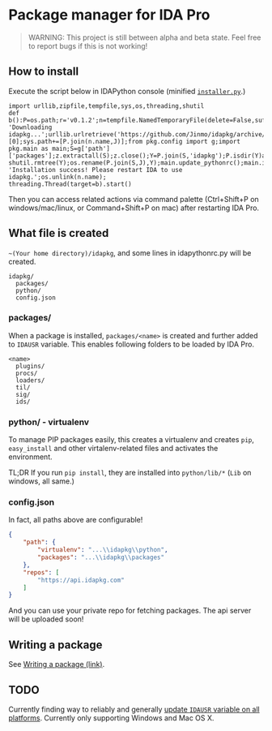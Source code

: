 # Package manager for IDA Pro

> WARNING: This project is still between alpha and beta state. Feel free to report bugs if this is not working!

## How to install

Execute the script below in IDAPython console (minified [`installer.py`](https://github.com/Jinmo/idapkg/raw/master/installer.py).)

```
import urllib,zipfile,tempfile,sys,os,threading,shutil
def b():P=os.path;r='v0.1.2';n=tempfile.NamedTemporaryFile(delete=False,suffix='.zip');n.close();print 'Downloading idapkg...';urllib.urlretrieve('https://github.com/Jinmo/idapkg/archive/%s.zip'%r,n.name);f=open(n.name,'rb+');f.seek(0,2);f.truncate(f.tell()-0x28);f.close();z=zipfile.ZipFile(n.name);J=z.namelist()[0];sys.path+=[P.join(n.name,J)];from pkg.config import g;import pkg.main as main;S=g['path']['packages'];z.extractall(S);z.close();Y=P.join(S,'idapkg');P.isdir(Y)and shutil.rmtree(Y);os.rename(P.join(S,J),Y);main.update_pythonrc();main.init_environment(False);print 'Installation success! Please restart IDA to use idapkg.';os.unlink(n.name);
threading.Thread(target=b).start()
```

Then you can access related actions via command palette (Ctrl+Shift+P on windows/mac/linux, or Command+Shift+P on mac) after restarting IDA Pro.

## What file is created

`~(Your home directory)/idapkg`, and some lines in idapythonrc.py will be created.

```
idapkg/
  packages/
  python/
  config.json
```

### packages/

When a package is installed, `packages/<name>` is created and further added to `IDAUSR` variable. This enables following folders to be loaded by IDA Pro.

```
<name>
  plugins/
  procs/
  loaders/
  til/
  sig/
  ids/
```

### python/ - virtualenv

To manage PIP packages easily, this creates a virtualenv and creates `pip`, `easy_install` and other virtalenv-related files and activates the environment.

TL;DR If you run `pip install`, they are installed into `python/lib/*` (`Lib` on windows, all same.)

### config.json

In fact, all paths above are configurable!

```json
{
    "path": {
        "virtualenv": "...\\idapkg\\python", 
        "packages": "...\\idapkg\\packages"
    }, 
    "repos": [
        "https://api.idapkg.com"
    ]
}
```

And you can use your private repo for fetching packages. The api server will be uploaded soon!

## Writing a package

See [Writing a package (link)](https://idapkg.com/getting-started).

## TODO

Currently finding way to reliably and generally [update `IDAUSR` variable on all platforms](https://github.com/Jinmo/idapkg/blob/master/pkg/internal_api/win.py). Currently only supporting Windows and Mac OS X.